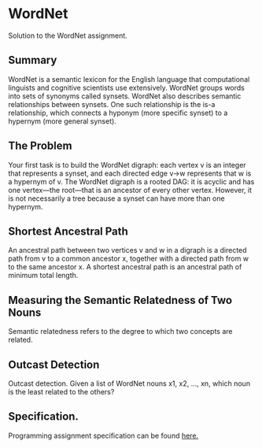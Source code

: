 # WordNet
Solution to the WordNet assignment.

## Summary
WordNet is a semantic lexicon for the English language that computational linguists and cognitive scientists use extensively. WordNet groups words into sets of synonyms called synsets. WordNet also describes semantic relationships between synsets. One such relationship is the is-a relationship, which connects a hyponym (more specific synset) to a hypernym (more general synset).

## The Problem
Your first task is to build the WordNet digraph: each vertex v is an integer that represents a synset, and each directed edge v→w represents that w is a hypernym of v. The WordNet digraph is a rooted DAG: it is acyclic and has one vertex—the root—that is an ancestor of every other vertex. However, it is not necessarily a tree because a synset can have more than one hypernym.

## Shortest Ancestral Path
An ancestral path between two vertices v and w in a digraph is a directed path from v to a common ancestor x, together with a directed path from w to the same ancestor x. A shortest ancestral path is an ancestral path of minimum total length.

## Measuring the Semantic Relatedness of Two Nouns
Semantic relatedness refers to the degree to which two concepts are related. 

## Outcast Detection
Outcast detection. Given a list of WordNet nouns x1, x2, ..., xn, which noun is the least related to the others?

## Specification.
Programming assignment specification can be found [here.](https://coursera.cs.princeton.edu/algs4/assignments/wordnet/specification.php)
